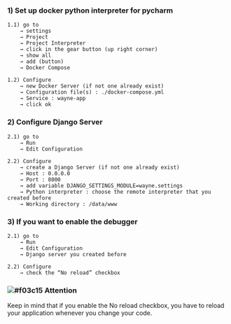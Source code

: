 ### 1) Set up docker python interpreter for pycharm
```
1.1) go to 
	→ settings 
	→ Project 
	→ Project Interpreter
	→ click in the gear button (up right corner)
	→ show all
	→ add (button)
	→ Docker Compose
```
```
1.2) Configure
	→ new Docker Server (if not one already exist)
	→ Configuration file(s) : ./docker-compose.yml
	→ Service : wayne-app
	→ click ok 
```
### 2) Configure Django Server
```
2.1) go to 
	→ Run 
	→ Edit Configuration
```
```
2.2) Configure
	→ create a Django Server (if not one already exist)
	→ Host : 0.0.0.0
	→ Port : 8000
	→ add variable DJANGO_SETTINGS_MODULE=wayne.settings
	→ Python interpreter : choose the remote interpreter that you created before 
	→ Working directory : /data/www
```

### 3) If you want to enable the debugger
```
2.1) go to 
	→ Run 
	→ Edit Configuration
	→ Django server you created before
```
```
2.2) Configure
	→ check the “No reload” checkbox

```
### ![#f03c15](https://placehold.it/15/f03c15/000000?text=+) Attention
Keep in mind that if you enable the No reload checkbox, you have to reload your application whenever you change your code.

